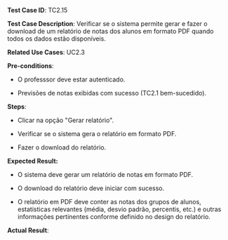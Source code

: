 **Test Case ID**: TC2.15

**Test Case Description**: Verificar se o sistema permite gerar e fazer o download de um relatório de notas dos alunos em formato PDF quando todos os dados estão disponíveis.

**Related Use Cases**: UC2.3

**Pre-conditions**:

- O professsor deve estar autenticado.

- Previsões de notas exibidas com sucesso (TC2.1 bem-sucedido).

**Steps**:

- Clicar na opção "Gerar relatório".

- Verificar se o sistema gera o relatório em formato PDF.

- Fazer o download do relatório.

**Expected Result:**

- O sistema deve gerar um relatório de notas em formato PDF.

- O download do relatório deve iniciar com sucesso.

- O relatório em PDF deve conter as notas dos grupos de alunos, estatísticas relevantes (média, desvio padrão, percentis, etc.) e outras informações pertinentes conforme definido no design do relatório.

**Actual Result**: